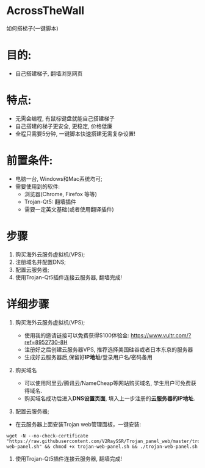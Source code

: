 # AcrossTheWall

如何搭梯子(一键脚本)

# 目的:   
  - 自己搭建梯子, 翻墙浏览网页

# 特点:
  - 无需会编程, 有鼠标键盘就能自己搭建梯子
  - 自己搭建的梯子更安全, 更稳定, 价格低廉
  - 全程只需要5分钟, 一键脚本快速搭建无需复杂设置!

# 前置条件:
  - 电脑一台, Windows和Mac系统均可;
  - 需要使用到的软件:
    - 浏览器(Chrome, Firefox 等等)
    - Trojan-Qt5: 翻墙插件
    - 需要一定英文基础(或者使用翻译插件)


# 步骤
1. 购买海外云服务虚拟机(VPS);
1. 注册域名并配置DNS;
1. 配置云服务器; 
1. 使用Trojan-Qt5插件连接云服务器, 翻墙完成!


# 详细步骤
1. 购买海外云服务虚拟机(VPS);
   - 使用我的邀请链接可以免费获得$100体验金: https://www.vultr.com/?ref=8952730-8H 
   - 注册好之后创建云服务器VPS, 推荐选择美国硅谷或者日本东京的服务器
   - 生成好云服务器后,保留好**IP地址**/登录用户名/密码备用

1. 购买域名
   - 可以使用阿里云/腾讯云/NameCheap等网站购买域名, 学生用户可免费获得域名.
   - 购买域名成功后进入**DNS设置页面**, 填入上一步注册的**云服务器的IP地址**.

1. 配置云服务器; 
  - 在云服务器上面安装Trojan web管理面板，一键安装:

  ```
  wget -N --no-check-certificate "https://raw.githubusercontent.com/V2RaySSR/Trojan_panel_web/master/trojan-web-panel.sh" && chmod +x trojan-web-panel.sh && ./trojan-web-panel.sh
  ```
1. 使用Trojan-Qt5插件连接云服务器, 翻墙完成!
